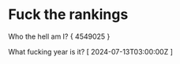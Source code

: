 # Fuck the rankings

Who the hell am I?
{ 4549025 }

What fucking year is it?
[ 2024-07-13T03:00:00Z ]
